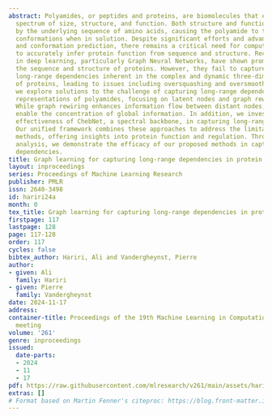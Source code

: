 ```yaml
---
abstract: Polyamides, or peptides and proteins, are biomolecules that exist in a broad
  spectrum of size, structure, and function. Both structure and function are defined
  by the underlying sequence of amino acids, causing the polyamide to take three-dimensional
  conformations when in solution. Despite significant efforts and advances in function
  and conformation prediction, there remains a critical need for computational methods
  to accurately infer protein function from sequence and structure. Recent advancements
  in deep learning, particularly Graph Neural Networks, have shown promise in learning
  the sequence and structure of proteins. However, they fail to capture essential
  long-range dependencies inherent in the complex and dynamic three-dimensional structures
  of proteins, leading to issues including oversquashing and oversmoothing. Here,
  we explore solutions to the challenge of capturing long-range dependencies in graph
  representations of polyamides, focusing on latent nodes and graph rewiring techniques.
  While graph rewiring enhances information flow between distant nodes, latent nodes
  enable the concentration of global information. In addition, we investigate the
  effectiveness of ChebNet, a spectral backbone, in capturing long-range dependencies.
  Our unified framework combines these approaches to address the limitations of current
  methods, offering insights into protein function and regulation. Through experimental
  analysis, we demonstrate the efficacy of our proposed methods in capturing long-range
  dependencies.
title: Graph learning for capturing long-range dependencies in protein structures
layout: inproceedings
series: Proceedings of Machine Learning Research
publisher: PMLR
issn: 2640-3498
id: hariri24a
month: 0
tex_title: Graph learning for capturing long-range dependencies in protein structures
firstpage: 117
lastpage: 128
page: 117-128
order: 117
cycles: false
bibtex_author: Hariri, Ali and Vandergheynst, Pierre
author:
- given: Ali
  family: Hariri
- given: Pierre
  family: Vandergheynst
date: 2024-11-17
address:
container-title: Proceedings of the 19th Machine Learning in Computational Biology
  meeting
volume: '261'
genre: inproceedings
issued:
  date-parts:
  - 2024
  - 11
  - 17
pdf: https://raw.githubusercontent.com/mlresearch/v261/main/assets/hariri24a/hariri24a.pdf
extras: []
# Format based on Martin Fenner's citeproc: https://blog.front-matter.io/posts/citeproc-yaml-for-bibliographies/
---
```

